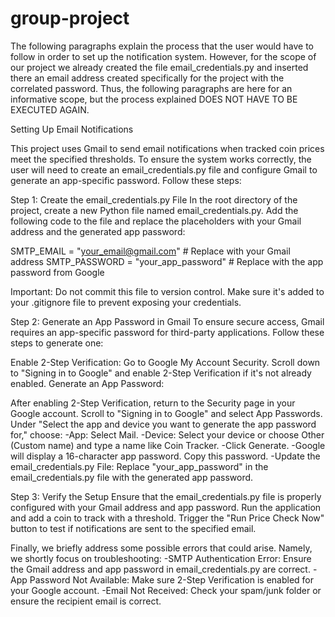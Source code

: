 # group-project




The following paragraphs explain the process that the user would have to follow in order to set up the
notification system. However, for the scope of our project we already created the file
email_credentials.py and inserted there an email address created specifically for the project with the
correlated password. Thus, the following paragraphs are here for an informative scope, but 
the process explained DOES NOT HAVE TO BE EXECUTED AGAIN.


Setting Up Email Notifications

This project uses Gmail to send email notifications when tracked coin prices meet the specified thresholds. To ensure the system works correctly, the user will need to create an email_credentials.py file and configure Gmail to generate an app-specific password. Follow these steps:

Step 1: Create the email_credentials.py File
In the root directory of the project, create a new Python file named email_credentials.py.
Add the following code to the file and replace the placeholders with your Gmail address and the generated app password:

SMTP_EMAIL = "your_email@gmail.com"  # Replace with your Gmail address
SMTP_PASSWORD = "your_app_password"  # Replace with the app password from Google

Important: Do not commit this file to version control. Make sure it's added to your .gitignore file to prevent exposing your credentials.

Step 2: Generate an App Password in Gmail
To ensure secure access, Gmail requires an app-specific password for third-party applications. Follow these steps to generate one:

Enable 2-Step Verification:
Go to Google My Account Security.
Scroll down to "Signing in to Google" and enable 2-Step Verification if it's not already enabled.
Generate an App Password:

After enabling 2-Step Verification, return to the Security page in your Google account.
Scroll to "Signing in to Google" and select App Passwords.
Under "Select the app and device you want to generate the app password for," choose:
-App: Select Mail.
-Device: Select your device or choose Other (Custom name) and type a name like Coin Tracker.
-Click Generate.
-Google will display a 16-character app password. Copy this password.
-Update the email_credentials.py File:
Replace "your_app_password" in the email_credentials.py file with the generated app password.


Step 3: Verify the Setup
Ensure that the email_credentials.py file is properly configured with your Gmail address and app password.
Run the application and add a coin to track with a threshold.
Trigger the "Run Price Check Now" button to test if notifications are sent to the specified email.
 
 Finally, we briefly address some possible errors that could arise. Namely, we shortly focus on troubleshooting:
-SMTP Authentication Error: Ensure the Gmail address and app password in email_credentials.py are correct.
-App Password Not Available: Make sure 2-Step Verification is enabled for your Google account.
-Email Not Received: Check your spam/junk folder or ensure the recipient email is correct.
